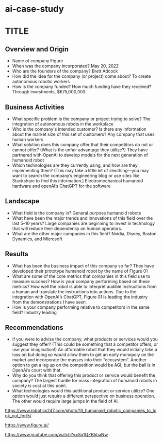 # ai-case-study
# TITLE

## Overview and Origin

* Name of company
Figure
* When was the company incorporated?
May 20, 2022
* Who are the founders of the company?
Brett Adcock
* How did the idea for the company (or project) come about?
To create autonomous robotic workers 
* How is the company funded? How much funding have they received?
Through investments, $675,000,000
## Business Activities

* What specific problem is the company or project trying to solve?
The integration of autonomous robots in the workplace
* Who is the company's intended customer? Is there any information about the market size of this set of customers?
Any company that uses human workers
* What solution does this company offer that their competitors do not or cannot offer? (What is the unfair advantage they utilize?)
They have partnered with OpenAI to develop models for the next generation of humanoid robot
* Which technologies are they currently using, and how are they implementing them? (This may take a little bit of sleuthing&mdash;you may want to search the company’s engineering blog or use sites like Stackshare to find this information.)
Electromechanical humanoid hardware and openAI’s ChatGPT for the software
## Landscape

* What field is the company in?
General purpose humanoid robots
* What have been the major trends and innovations of this field over the last 5&ndash;10 years?
Large companies are beginning to invest in technology that will reduce their dependency on human operators. 
* What are the other major companies in this field?
Nvidia, Disney, Boston Dynamics, and Microsoft
## Results

* What has been the business impact of this company so far?
They have developed their prototype humanoid robot by the name of Figure 01
* What are some of the core metrics that companies in this field use to measure success? How is your company performing based on these metrics?
How well the robot is able to interpret audible instructions from a human and translate the instructions into actions. Due to the integration with OpenAI’s ChatGPT, Figure 01 is leading the industry from the demonstrations I have seen. 
* How is your company performing relative to competitors in the same field?
Industry leading
## Recommendations

* If you were to advise the company, what products or services would you suggest they offer? (This could be something that a competitor offers, or use your imagination!)
An affordable robot that they would initially take a loss on but doing so would allow them to get an early monopoly on the market and incorporate the masses into their “ecosystem”. Another option to get a leg  up on the competition would be AGI, but the ball is in OpenAi’s court with that. 
* Why do you think that offering this product or service would benefit the company?
The largest hurdle for mass integration of humanoid robots in society is cost at this point. 
* What technologies would this additional product or service utilize?
One option would just require a different perspective on business operation. The other would require large jumps in the field of AI. 


https://www.robotics247.com/photo/10_humanoid_robotic_companies_to_look_out_for/5/

https://www.figure.ai/

https://www.youtube.com/watch?v=Sq1QZB5baNw


